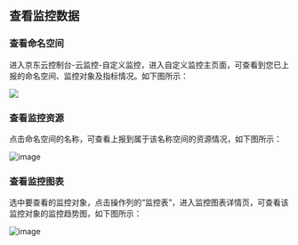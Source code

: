 ## 查看监控数据
### 查看命名空间
进入京东云控制台-云监控-自定义监控，进入自定义监控主页面，可查看到您已上报的命名空间、监控对象及指标情况。如下图所示：

![](https://raw.githubusercontent.com/jdcloudcom/cn/edit/image/Cloud-Monitor/1.%E5%91%BD%E5%90%8D%E7%A9%BA%E9%97%B4.png)

### 查看监控资源
点击命名空间的名称，可查看上报到属于该名称空间的资源情况，如下图所示：

![image](https://raw.githubusercontent.com/jdcloudcom/cn/edit/image/Cloud-Monitor/2.%E7%9B%91%E6%8E%A7%E5%AF%B9%E8%B1%A1%E5%88%97%E8%A1%A8.png)

### 查看监控图表
选中要查看的监控对象，点击操作列的“监控表”，进入监控图表详情页，可查看该监控对象的监控趋势图，如下图所示：

![image](https://raw.githubusercontent.com/jdcloudcom/cn/edit/image/Cloud-Monitor/3.%E7%9B%91%E6%8E%A7%E5%9B%BE.png)

